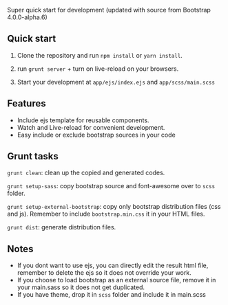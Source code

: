 Super quick start for development (updated with source from Bootstrap 4.0.0-alpha.6)


## Quick start

1. Clone the repository and run `npm install` or `yarn install`.

2. run `grunt server` + turn on live-reload on your browsers.

3. Start your development at `app/ejs/index.ejs` and `app/scss/main.scss`

## Features

- Include ejs template for reusable components.
- Watch and Live-reload for convenient development.
- Easy include or exclude bootstrap sources in your code

## Grunt tasks

`grunt clean`: clean up the copied and generated codes.

`grunt setup-sass`: copy bootstrap source and font-awesome over to `scss` folder.

`grunt setup-external-bootstrap`: copy only bootstrap distribution files (css and js). Remember to include `bootstrap.min.css` it in your HTML files.

`grunt dist`: generate distribution files.


## Notes
- If you dont want to use ejs, you can directly edit the result html file, remember to delete the ejs so it does not override your work.
- If you choose to load bootstrap as an external source file, remove it in your main.sass so it does not get duplicated.
- If you have theme, drop it in `scss` folder and include it in main.scss
